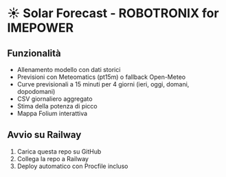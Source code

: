 # ☀️ Solar Forecast - ROBOTRONIX for IMEPOWER

## Funzionalità
- Allenamento modello con dati storici
- Previsioni con Meteomatics (pt15m) o fallback Open-Meteo
- Curve previsionali a 15 minuti per 4 giorni (ieri, oggi, domani, dopodomani)
- CSV giornaliero aggregato
- Stima della potenza di picco
- Mappa Folium interattiva

## Avvio su Railway
1. Carica questa repo su GitHub
2. Collega la repo a Railway
3. Deploy automatico con Procfile incluso
